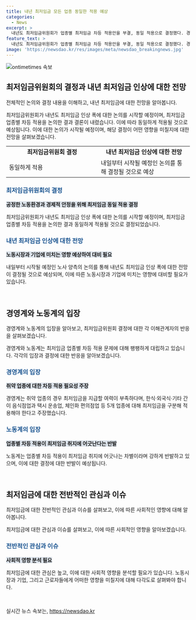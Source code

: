 ```yaml
---
title: 내년 최저임금 모든 업종 동일한 적용 예상
categories:
  - News
excerpt: >
  내년도 최저임금위원회가 업종별 최저임금 차등 적용안을 부결, 동일 적용으로 결정했다. 경영계는 취약 업종에 대한 차별 적용 주장했으나, 노동계는 차별과 구인난 우려로 반대했다. 공익위원들의 힘으로 동일 적용이 결정되었으며, 내년 최저임금 인상 폭은 전원회의에서 논의될 예정이다.
feature_text: >
  내년도 최저임금위원회가 업종별 최저임금 차등 적용안을 부결, 동일 적용으로 결정했다. 경영계는 취약 업종에 대한 차별 적용 주장했으나, 노동계는 차별과 구인난 우려로 반대했다. 공익위원들의 힘으로 동일 적용이 결정되었으며, 내년 최저임금 인상 폭은 전원회의에서 논의될 예정이다.
image: 'https://newsdao.kr/res/images/meta/newsdao_breakingnews.jpg'
---
```


<p><img src="https://newsdao.kr/res/images/meta/newsdao_breakingnews.jpg" alt="ontimetimes 속보" /></p>

<h2 data-ke-size="size26">최저임금위원회의 결정과 내년 최저임금 인상에 대한 전망</h2>

<p>전체적인 논의와 결정 내용을 이해하고, 내년 최저임금에 대한 전망을 알아봅니다.</p>

<p data-ke-size="size16">최저임금위원회가 내년도 최저임금 인상 폭에 대한 논의를 시작할 예정이며, 최저임금 업종별 차등 적용을 논의한 결과 결론이 내렸습니다. 이에 따라 동일하게 적용될 것으로 예상됩니다. 이에 대한 논의가 시작될 예정이며, 해당 결정이 어떤 영향을 미칠지에 대한 전망을 살펴보겠습니다.</p>

<table>
  <tr>
    <td style="text-align: center; width: 300px;"><b>최저임금위원회 결정</b></td>
    <td style="text-align: center; width: 300px;"><b>내년 최저임금 인상에 대한 전망</b></td>
  </tr>
  <tr>
    <td>동일하게 적용</td>
    <td>내일부터 시작될 예정인 논의를 통해 결정될 것으로 예상</td>
  </tr>
</table>

<h3><b><span style="color: #1a5490;">최저임금위원회의 결정</span></b></h3>

<p><b><span style="background-color: #21538527;">공정한 노동환경과 경제적 안정을 위해 최저임금 동일 적용 결정</span></b></p>

<p>최저임금위원회가 내년도 최저임금 인상 폭에 대한 논의를 시작할 예정이며, 최저임금 업종별 차등 적용을 논의한 결과 동일하게 적용될 것으로 결정되었습니다.</p>

<h3><b><span style="color: #1a5490;">내년 최저임금 인상에 대한 전망</span></b></h3>

<p><b><span style="background-color: #21538527;">노동시장과 기업에 미치는 영향 예상하여 대비 필요</span></b></p>

<p>내일부터 시작될 예정인 노사 양측의 논의를 통해 내년도 최저임금 인상 폭에 대한 전망이 결정될 것으로 예상되며, 이에 따른 노동시장과 기업에 미치는 영향에 대비할 필요가 있습니다.</p>

<p data-ke-size="size16">&nbsp;</p>

<h2 data-ke-size="size26">경영계와 노동계의 입장</h2>

<p>경영계와 노동계의 입장을 알아보고, 최저임금위원회 결정에 대한 각 이해관계자의 반응을 살펴보겠습니다.</p>

<p data-ke-size="size16">경영계와 노동계는 최저임금 업종별 차등 적용 문제에 대해 팽팽하게 대립하고 있습니다. 각각의 입장과 결정에 대한 반응을 알아보겠습니다.</p>

<h3><b><span style="color: #1a5490;">경영계의 입장</span></b></h3>

<p><b><span style="background-color: #21538527;">취약 업종에 대한 차등 적용 필요성 주장</span></b></p>

<p>경영계는 취약 업종의 경우 최저임금을 지급할 여력이 부족하다며, 한식·외국식·기타 간이 음식점업과 택시 운송업, 체인화 편의점업 등 5개 업종에 대해 최저임금을 구분해 적용해야 한다고 주장했습니다.</p>

<h3><b><span style="color: #1a5490;">노동계의 입장</span></b></h3>

<p><b><span style="background-color: #21538527;">업종별 차등 적용이 최저임금 취지에 어긋난다는 반발</span></b></p>

<p>노동계는 업종별 차등 적용이 최저임금 취지에 어긋나는 차별이라며 강하게 반발하고 있으며, 이에 대한 결정에 대한 반발이 예상됩니다.</p>

<p data-ke-size="size16">&nbsp;</p>

<h2 data-ke-size="size26">최저임금에 대한 전반적인 관심과 이슈</h2>

<p>최저임금에 대한 전반적인 관심과 이슈를 살펴보고, 이에 따른 사회적인 영향에 대해 알아봅니다.</p>

<p data-ke-size="size16">최저임금에 대한 관심과 이슈를 살펴보고, 이에 따른 사회적인 영향을 알아보겠습니다.</p>

<h3><b><span style="color: #1a5490;">전반적인 관심과 이슈</span></b></h3>

<p><b><span style="background-color: #21538527;">사회적 영향 분석 필요</span></b></p>

<p>최저임금에 대한 관심은 높고, 이에 대한 사회적 영향을 분석할 필요가 있습니다. 노동시장과 기업, 그리고 근로자들에게 어떠한 영향을 미칠지에 대해 다각도로 살펴봐야 합니다.</p>

<p data-ke-size="size16">&nbsp;</p>
실시간 뉴스 속보는, <a href="https://newsdao.kr" rel="dofollow">https://newsdao.kr</a>


